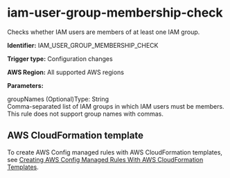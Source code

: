 # iam\-user\-group\-membership\-check<a name="iam-user-group-membership-check"></a>

Checks whether IAM users are members of at least one IAM group\. 

**Identifier:** IAM\_USER\_GROUP\_MEMBERSHIP\_CHECK

**Trigger type:** Configuration changes

**AWS Region:** All supported AWS regions

**Parameters:**

groupNames \(Optional\)Type: String  
Comma\-separated list of IAM groups in which IAM users must be members\.  
This rule does not support group names with commas\.

## AWS CloudFormation template<a name="w29aac11c33c17b7d219c15"></a>

To create AWS Config managed rules with AWS CloudFormation templates, see [Creating AWS Config Managed Rules With AWS CloudFormation Templates](aws-config-managed-rules-cloudformation-templates.md)\.